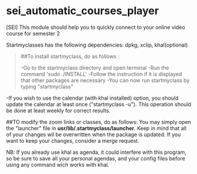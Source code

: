 # sei_automatic_courses_player
[SEI] This module should help you to quickly connect to your online video course for semester 2

Startmyclasses has the following dependencies:
dpkg, xclip, khal(optional)

>##To install startmyclass, do as follows :
>
>-Go to the startmyclass directory and open terminal
>-Run the command 'sudo ./INSTALL'
>-Follow the instruction if it is displayed that other packages are necessary
>-You can now run startmyclass by typing "startmyclass"

-If you wish to use the calendar (with khal installed) option, you should update the calendar at least once ("startmyclass -u"). This operation should be done at least weekly for correct results.


##TO modify the zoom links or classes, do as follows:
You may simply open the "launcher" file in **usr/lib/.startmyclass/launcher**. Keep in mind that all of your changes wil be overwritten when the package is updated. If you want to keep your changes, consider a merge request.

NB:
If you already use khal as agenda, it could interfere with this program, so be sure to save all your personal agendas, and your config files before using any command wich works with khal.
